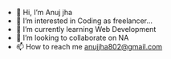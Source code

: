 - 👋 Hi, I’m Anuj jha   
- 👀 I’m interested in Coding as freelancer...
- 🌱 I’m currently learning Web Development
- 💞️ I’m looking to collaborate on NA
- 📫 How to reach me anujjha802@gmail.com

<!---
anujjha24/anujjha24 is a ✨ special ✨ repository because its `README.md` (this file) appears on your GitHub profile.
You can click the Preview link to take a look at your changes.
--->
